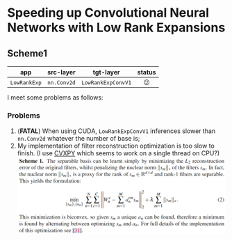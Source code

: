 # Speeding up Convolutional Neural Networks with Low Rank Expansions

## Scheme1

|     app      |  src-layer  |     tgt-layer      |   status   |
|:------------:|:-----------:|:------------------:|:----------:|
| `LowRankExp` | `nn.Conv2d` | `LowRankExpConvV1` | :confused: |

I meet some problems as follows:

### Problems

1. (**FATAL**) When using CUDA, `LowRankExpConvV1` inferences slower than `nn.Conv2d` whatever the number of base is; 
2. My implementation of filter reconstruction optimization is too slow to finish. (I use [CVXPY](https://www.cvxpy.org/) which seems to work on a single thread on CPU?)
   ![filter reconstruction optimization](./scheme1-filter-opt.png)